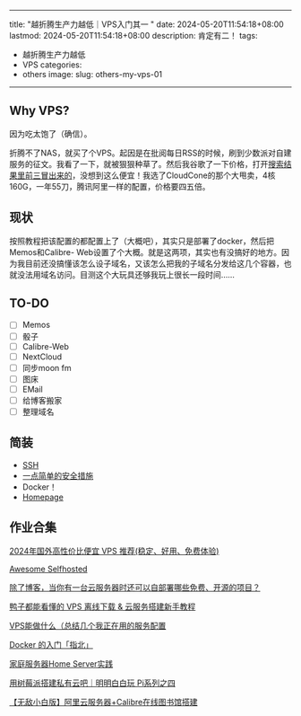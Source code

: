 

---
title: "越折腾生产力越低｜VPS入门其一 "
date: 2024-05-20T11:54:18+08:00
lastmod: 2024-05-20T11:54:18+08:00
description: 肯定有二！
tags:
- 越折腾生产力越低
- VPS
categories:
- others
image: 
slug: others-my-vps-01
---



## Why VPS?

因为吃太饱了（确信）。

折腾不了NAS，就买了个VPS。起因是在批阅每日RSS的时候，刷到少数派对自建服务的征文。我看了一下，就被狠狠种草了。然后我谷歌了一下价格，打开[搜索结果里前三冒出来的](https://p3terx.com/archives/cheap-and-costeffective-vps-recommended.html)，没想到这么便宜！我选了CloudCone的那个大甩卖，4核160G，一年55刀，腾讯阿里一样的配置，价格要四五倍。

## 现状

按照教程把该配置的都配置上了（大概吧），其实只是部署了docker，然后把Memos和Calibre- Web设置了个大概。就是这两项，其实也有没搞好的地方。因为我目前还没搞懂该怎么设子域名，又该怎么把我的子域名分发给这几个容器，也就没法用域名访问。目测这个大玩具还够我玩上很长一段时间……

## TO-DO

- [ ] Memos
- [ ] 骰子
- [ ] Calibre-Web
- [ ] NextCloud
- [ ] 同步moon fm
- [ ] 图床
- [ ] EMail
- [ ] 给博客搬家
- [ ] 整理域名

## 简装

- [SSH](https://p3terx.com/archives/configure-ssh-keyfree-login-for-vps.html)
- [ 一点简单的安全措施](https://p3terx.com/archives/installing-and-configuring-ufw-in-debian.html)
- Docker！
- [Homepage]([https://homarr.dev](https://homarr.dev/))

## 作业合集

[ 2024年国外高性价比便宜 VPS 推荐(稳定、好用、免费体验)](https://p3terx.com/archives/cheap-and-costeffective-vps-recommended.html)

[Awesome Selfhosted](https://github.com/awesome-selfhosted/awesome-selfhosted)

[除了博客，当你有一台云服务器时还可以自部署哪些免费、开源的项目？](https://sspai.com/post/78424)

[鸭子都能看懂的 VPS 离线下载 & 云服务搭建新手教程](https://sspai.com/post/54672)

[VPS能做什么（总结几个我正在用的服务配置](https://chengpengzhao.com/2020-08-03-vps-neng-yong-lai-zuo-shi-me/)

[Docker 的入门「指北」](https://sspai.com/post/56893)

[家庭服务器Home Server实践](https://sspai.com/post/82512)

[用树莓派搭建私有云吧｜明明白白玩 Pi系列之四](https://sspai.com/post/39264)

[【无敌小白版】阿里云服务器+Calibre在线图书馆搭建](https://blog.seanzou.com/archives/-wu-di-xiao-bai-ban-calibre-si-ren-zai-xian-tu-shu-guan-da-jian#toc-head-9)
